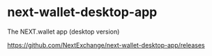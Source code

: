 # next-wallet-desktop-app
The NEXT.wallet app (desktop version)

https://github.com/NextExchange/next-wallet-desktop-app/releases
